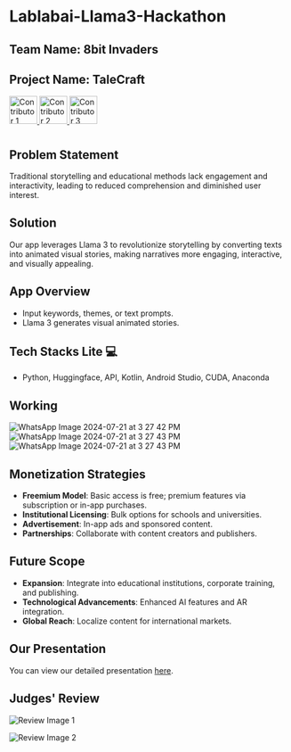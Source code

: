 # Lablabai-Llama3-Hackathon
## Team Name: 8bit Invaders
## Project Name: TaleCraft

<!-- Contributor 1 -->
<a href="https://github.com/HarishMahto">
  <img src="https://github.com/HarishMahto.png" width="50" height="50" alt="Contributor 1">
</a>

<!-- Contributor 2 -->
<a href="https://github.com/Somie12">
  <img src="https://github.com/Somie12.png" width="50" height="50" alt="Contributor 2">
</a>

<!-- Contributor 3 -->
<a href="https://github.com/Diksha566">
  <img src="https://github.com/Diksha566.png" width="50" height="50" alt="Contributor 3">
</a>

<h1 align="center">

## Problem Statement
Traditional storytelling and educational methods lack engagement and interactivity, leading to reduced comprehension and diminished user interest.

## Solution
Our app leverages Llama 3 to revolutionize storytelling by converting texts into animated visual stories, making narratives more engaging, interactive, and visually appealing.

## App Overview
- Input keywords, themes, or text prompts.
- Llama 3 generates visual animated stories.

## Tech Stacks Lite 💻
- Python, Huggingface, API, Kotlin, Android Studio, CUDA, Anaconda

## Working
![WhatsApp Image 2024-07-21 at 3 27 42 PM](https://github.com/user-attachments/assets/79400f79-d102-404d-b12e-801f42e7b9ee)
![WhatsApp Image 2024-07-21 at 3 27 43 PM](https://github.com/user-attachments/assets/04c424b8-7455-4f73-a2da-ea42316c1767)
![WhatsApp Image 2024-07-21 at 3 27 43 PM](https://github.com/user-attachments/assets/0e5acd65-e91b-4b9f-81a6-b48704cfce5e)

## Monetization Strategies
- **Freemium Model**: Basic access is free; premium features via subscription or in-app purchases.
- **Institutional Licensing**: Bulk options for schools and universities.
- **Advertisement**: In-app ads and sponsored content.
- **Partnerships**: Collaborate with content creators and publishers.

## Future Scope
- **Expansion**: Integrate into educational institutions, corporate training, and publishing.
- **Technological Advancements**: Enhanced AI features and AR integration.
- **Global Reach**: Localize content for international markets.

## Our Presentation
You can view our detailed presentation [here](https://lablab.ai/event/llama-3-ai-hackathon/8bit-invaders/tale-craft-convert-your-imagination-to-animation?review=true).

## Judges' Review

![Review Image 1](https://raw.githubusercontent.com/Somie12/Lablabai-Llama3-Hackathon/main/Llama3TaleCraft/review_1.png)

![Review Image 2](https://raw.githubusercontent.com/Somie12/Lablabai-Llama3-Hackathon/main/Llama3TaleCraft/review_2.png)


